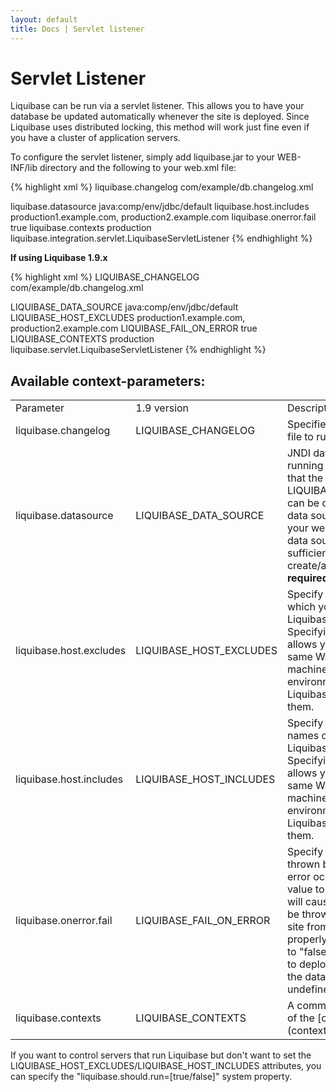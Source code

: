```yaml
---
layout: default
title: Docs | Servlet listener 
---
```


# Servlet Listener #

Liquibase can be run via a servlet listener. This allows you to have your database be updated automatically whenever the site is deployed. Since Liquibase uses distributed locking, this method will work just fine even if you have a cluster of application servers.

To configure the servlet listener, simply add liquibase.jar to your WEB-INF/lib directory and the following to your web.xml file:

{% highlight xml %}
<context-param>
    <param-name>liquibase.changelog</param-name>
    <param-value>com/example/db.changelog.xml</param-value>
</context-param>

<context-param>
    <param-name>liquibase.datasource</param-name>
    <param-value>java:comp/env/jdbc/default</param-value>
</context-param>

<context-param>
    <param-name>liquibase.host.includes</param-name>
    <param-value>production1.example.com, production2.example.com</param-value>
</context-param>

<context-param>
    <param-name>liquibase.onerror.fail</param-name>
    <param-value>true</param-value>
</context-param>

<context-param>
    <param-name>liquibase.contexts</param-name>
    <param-value>production</param-value>
</context-param>

<listener>
    <listener-class>liquibase.integration.servlet.LiquibaseServletListener</listener-class>
</listener>
{% endhighlight %}


**If using Liquibase 1.9.x**

{% highlight xml %}
<context-param>
    <param-name>LIQUIBASE_CHANGELOG</param-name>
    <param-value>com/example/db.changelog.xml</param-value>
</context-param>

<context-param>
    <param-name>LIQUIBASE_DATA_SOURCE</param-name>
    <param-value>java:comp/env/jdbc/default</param-value>
</context-param>

<context-param>
    <param-name>LIQUIBASE_HOST_EXCLUDES</param-name>
    <param-value>production1.example.com, production2.example.com</param-value>
</context-param>

<context-param>
    <param-name>LIQUIBASE_FAIL_ON_ERROR</param-name>
    <param-value>true</param-value>
</context-param>

<context-param>
    <param-name>LIQUIBASE_CONTEXTS</param-name>
    <param-value>production</param-value>
</context-param>

<listener>
    <listener-class>liquibase.servlet.LiquibaseServletListener</listener-class>
</listener>
{% endhighlight %}


## Available context-parameters: ##

<table>
<tr><td>Parameter</td><td>1.9 version</td><td>Description</td></tr>
<tr><td>liquibase.changelog</td><td>LIQUIBASE_CHANGELOG</td><td>Specifies the changelog file to run <b>required</b></td></tr>
<tr><td>liquibase.datasource</td><td>LIQUIBASE_DATA_SOURCE</td><td>JNDI datasource to use for running Liquibase. Note that the LIQUIBASE_DATA_SOURCE can be different than the data source the rest of your web app uses if that data source does not have sufficient privileges to create/alter tables etc. <b>required</b></td></tr>
<tr><td>liquibase.host.excludes</td><td>LIQUIBASE_HOST_EXCLUDES</td><td>Specify host names on which you do NO want Liquibase to run. Specifying this parameter allows you to deploy the same WAR/EAR to multiple machines in different environments and not have Liquibase run on all of them.</td></tr>
<tr><td>liquibase.host.includes</td><td>LIQUIBASE_HOST_INCLUDES</td><td>Specify the ONLY host names on which want Liquibase to run. Specifying this parameter allows you to deploy the same WAR/EAR to multiple machines in different environments and not have Liquibase run on all of them.</td></tr>
<tr><td>liquibase.onerror.fail</td><td>LIQUIBASE_FAIL_ON_ERROR</td><td>Specify if an exception is thrown by Liquibase if an error occurs. Setting the value to "true" (default) will cause the exception to be thrown and keep the site from initializing properly. Setting the value to "false" will allow the site to deploy as normal, but the database will be in an undefined state.</td></tr>
<tr><td>liquibase.contexts</td><td>LIQUIBASE_CONTEXTS</td><td>A comma separated lists of the [contexts](contexts.html) to run in.</td></tr>
</table>

If you want to control servers that run Liquibase but don't want to set the LIQUIBASE_HOST_EXCLUDES/LIQUIBASE_HOST_INCLUDES attributes, you can specify the "liquibase.should.run=\[true/false\]" system property.
